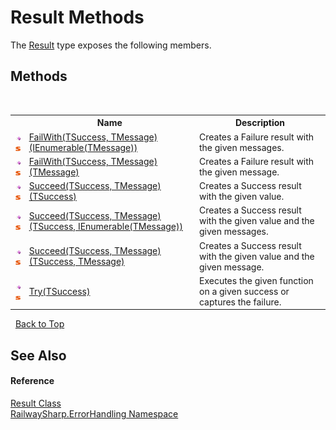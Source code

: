 # Result Methods
 

The <a href="T_RailwaySharp_ErrorHandling_Result">Result</a> type exposes the following members.


## Methods
&nbsp;<table><tr><th></th><th>Name</th><th>Description</th></tr><tr><td>![Public method](media/pubmethod.gif "Public method")![Static member](media/static.gif "Static member")</td><td><a href="M_RailwaySharp_ErrorHandling_Result_FailWith__2">FailWith(TSuccess, TMessage)(IEnumerable(TMessage))</a></td><td>
Creates a Failure result with the given messages.</td></tr><tr><td>![Public method](media/pubmethod.gif "Public method")![Static member](media/static.gif "Static member")</td><td><a href="M_RailwaySharp_ErrorHandling_Result_FailWith__2_1">FailWith(TSuccess, TMessage)(TMessage)</a></td><td>
Creates a Failure result with the given message.</td></tr><tr><td>![Public method](media/pubmethod.gif "Public method")![Static member](media/static.gif "Static member")</td><td><a href="M_RailwaySharp_ErrorHandling_Result_Succeed__2">Succeed(TSuccess, TMessage)(TSuccess)</a></td><td>
Creates a Success result with the given value.</td></tr><tr><td>![Public method](media/pubmethod.gif "Public method")![Static member](media/static.gif "Static member")</td><td><a href="M_RailwaySharp_ErrorHandling_Result_Succeed__2_1">Succeed(TSuccess, TMessage)(TSuccess, IEnumerable(TMessage))</a></td><td>
Creates a Success result with the given value and the given messages.</td></tr><tr><td>![Public method](media/pubmethod.gif "Public method")![Static member](media/static.gif "Static member")</td><td><a href="M_RailwaySharp_ErrorHandling_Result_Succeed__2_2">Succeed(TSuccess, TMessage)(TSuccess, TMessage)</a></td><td>
Creates a Success result with the given value and the given message.</td></tr><tr><td>![Public method](media/pubmethod.gif "Public method")![Static member](media/static.gif "Static member")</td><td><a href="M_RailwaySharp_ErrorHandling_Result_Try__1">Try(TSuccess)</a></td><td>
Executes the given function on a given success or captures the failure.</td></tr></table>&nbsp;
<a href="#result-methods">Back to Top</a>

## See Also


#### Reference
<a href="T_RailwaySharp_ErrorHandling_Result">Result Class</a><br /><a href="N_RailwaySharp_ErrorHandling">RailwaySharp.ErrorHandling Namespace</a><br />